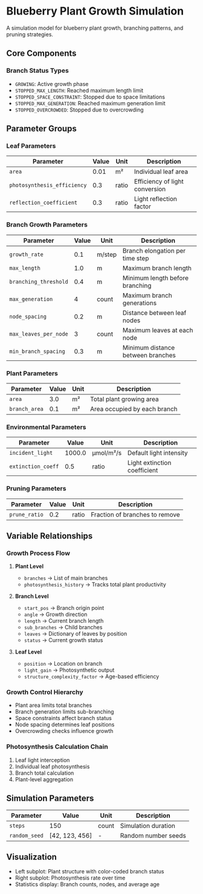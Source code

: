 # Blueberry Plant Growth Simulation

A simulation model for blueberry plant growth, branching patterns, and pruning strategies.

## Core Components

### Branch Status Types
- `GROWING`: Active growth phase
- `STOPPED_MAX_LENGTH`: Reached maximum length limit
- `STOPPED_SPACE_CONSTRAINT`: Stopped due to space limitations
- `STOPPED_MAX_GENERATION`: Reached maximum generation limit
- `STOPPED_OVERCROWDED`: Stopped due to overcrowding

## Parameter Groups

### Leaf Parameters
| Parameter | Value | Unit | Description |
|-----------|-------|------|-------------|
| `area` | 0.01 | m² | Individual leaf area |
| `photosynthesis_efficiency` | 0.3 | ratio | Efficiency of light conversion |
| `reflection_coefficient` | 0.3 | ratio | Light reflection factor |

### Branch Growth Parameters
| Parameter | Value | Unit | Description |
|-----------|-------|------|-------------|
| `growth_rate` | 0.1 | m/step | Branch elongation per time step |
| `max_length` | 1.0 | m | Maximum branch length |
| `branching_threshold` | 0.4 | m | Minimum length before branching |
| `max_generation` | 4 | count | Maximum branch generations |
| `node_spacing` | 0.2 | m | Distance between leaf nodes |
| `max_leaves_per_node` | 3 | count | Maximum leaves at each node |
| `min_branch_spacing` | 0.3 | m | Minimum distance between branches |

### Plant Parameters
| Parameter | Value | Unit | Description |
|-----------|-------|------|-------------|
| `area` | 3.0 | m² | Total plant growing area |
| `branch_area` | 0.1 | m² | Area occupied by each branch |

### Environmental Parameters
| Parameter | Value | Unit | Description |
|-----------|-------|------|-------------|
| `incident_light` | 1000.0 | μmol/m²/s | Default light intensity |
| `extinction_coeff` | 0.5 | ratio | Light extinction coefficient |

### Pruning Parameters
| Parameter | Value | Unit | Description |
|-----------|-------|------|-------------|
| `prune_ratio` | 0.2 | ratio | Fraction of branches to remove |

## Variable Relationships

### Growth Process Flow
1. **Plant Level**
   - `branches` → List of main branches
   - `photosynthesis_history` → Tracks total plant productivity

2. **Branch Level**
   - `start_pos` → Branch origin point
   - `angle` → Growth direction
   - `length` → Current branch length
   - `sub_branches` → Child branches
   - `leaves` → Dictionary of leaves by position
   - `status` → Current growth status

3. **Leaf Level**
   - `position` → Location on branch
   - `light_gain` → Photosynthetic output
   - `structure_complexity_factor` → Age-based efficiency

### Growth Control Hierarchy
- Plant area limits total branches
- Branch generation limits sub-branching
- Space constraints affect branch status
- Node spacing determines leaf positions
- Overcrowding checks influence growth

### Photosynthesis Calculation Chain
1. Leaf light interception
2. Individual leaf photosynthesis
3. Branch total calculation
4. Plant-level aggregation

## Simulation Parameters
| Parameter | Value | Unit | Description |
|-----------|-------|------|-------------|
| `steps` | 150 | count | Simulation duration |
| `random_seed` | [42, 123, 456] | - | Random number seeds |

## Visualization
- Left subplot: Plant structure with color-coded branch status
- Right subplot: Photosynthesis rate over time
- Statistics display: Branch counts, nodes, and average age
